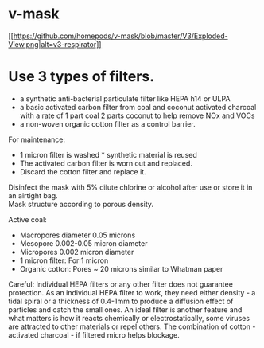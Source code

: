 
# v-mask
[[https://github.com/homepods/v-mask/blob/master/V3/Exploded-View.png|alt=v3-respirator]]


# Use 3 types of filters. 
 - a synthetic anti-bacterial particulate filter like HEPA h14 or ULPA
 - a basic activated carbon filter from coal and coconut activated charcoal with a rate of 1 part coal 2 parts coconut to help remove NOx and VOCs
 - a non-woven organic cotton filter as a control barrier.  
 
 For maintenance: 
 - 1 micron filter is washed * synthetic material is reused 
 - The activated carbon filter is worn out and replaced. 
 - Discard the cotton filter and replace it.  
 
 Disinfect the mask with 5% dilute chlorine or alcohol after use or store it in an airtight bag.  
 Mask structure according to porous density. 
 
 Active coal: 
 - Macropores diameter 0.05 microns 
 - Mesopore 0.002-0.05 micron diameter 
 - Micropores 0.002 micron diameter  
 - 1 micron filter: For 1 micron  
 - Organic cotton: Pores ~ 20 microns similar to Whatman paper 
 
 Careful:  Individual HEPA filters or any other filter does not guarantee protection. 
 As an individual HEPA filter to work, they need either density - a tidal spiral or a thickness of 0.4-1mm to produce a diffusion effect of particles and catch the small ones.  An ideal filter is another feature and what matters is how it reacts chemically or electrostatically, some viruses are attracted to other materials or repel others.   The combination of cotton - activated charcoal - if filtered micro helps blockage.

